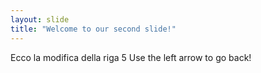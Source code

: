 ```yaml
---
layout: slide
title: "Welcome to our second slide!"
---
```

Ecco la modifica della riga 5
Use the left arrow to go back!
